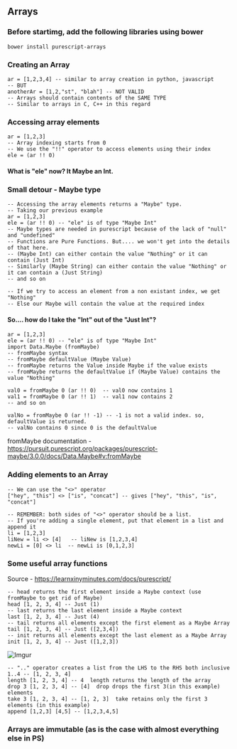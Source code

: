 ## Arrays

### Before startimg, add the following libraries using bower
```
bower install purescript-arrays
```

### Creating an Array
```
ar = [1,2,3,4] -- similar to array creation in python, javascript
-- BUT
anotherAr = [1,2,"st", "blah"] -- NOT VALID
-- Arrays should contain contents of the SAME TYPE
-- Similar to arrays in C, C++ in this regard
```

### Accessing array elements
```
ar = [1,2,3]
-- Array indexing starts from 0
-- We use the "!!" operator to access elements using their index
ele = (ar !! 0)
```

#### What is "ele" now? It Maybe an Int.
### Small detour - Maybe type
```
-- Accessing the array elements returns a "Maybe" type.
-- Taking our previous example
ar = [1,2,3]
ele = (ar !! 0) -- "ele" is of type "Maybe Int"
-- Maybe types are needed in purescript because of the lack of "null" and "undefined"
-- Functions are Pure Functions. But.... we won't get into the details of that here.
-- (Maybe Int) can either contain the value "Nothing" or it can contain (Just Int)
-- Similarly (Maybe String) can either contain the value "Nothing" or it can contain a (Just String)
-- and so on

-- If we try to access an element from a non existant index, we get "Nothing"
-- Else our Maybe will contain the value at the required index
```
#### So.... how do I take the "Int" out of the "Just Int"?
```
ar = [1,2,3]
ele = (ar !! 0) -- "ele" is of type "Maybe Int"
import Data.Maybe (fromMaybe)
-- fromMaybe syntax
-- fromMaybe defaultValue (Maybe Value)
-- fromMaybe returns the Value inside Maybe if the value exists
-- fromMaybe returns the defaultValue if (Maybe Value) contains the value "Nothing"

val0 = fromMaybe 0 (ar !! 0)  -- val0 now contains 1
val1 = fromMaybe 0 (ar !! 1)  -- val1 now contains 2
-- and so on

valNo = fromMaybe 0 (ar !! -1) -- -1 is not a valid index. so, defaultValue is returned.
-- valNo contains 0 since 0 is the defaultValue
```

fromMaybe documentation - https://pursuit.purescript.org/packages/purescript-maybe/3.0.0/docs/Data.Maybe#v:fromMaybe


### Adding elements to an Array
```
-- We can use the "<>" operator
["hey", "this"] <> ["is", "concat"] -- gives ["hey", "this", "is", "concat"]

-- REMEMBER: both sides of "<>" operator should be a list.
-- If you're adding a single element, put that element in a list and append it
li = [1,2,3]
liNew = li <> [4]   -- liNew is [1,2,3,4]
newLi = [0] <> li  -- newLi is [0,1,2,3]
```

### Some useful array functions
Source - https://learnxinyminutes.com/docs/purescript/

```
-- head returns the first element inside a Maybe context (use fromMaybe to get rid of Maybe)
head [1, 2, 3, 4] -- Just (1)
-- last returns the last element inside a Maybe context
last [1, 2, 3, 4] -- Just (4)
-- tail returns all elements except the first element as a Maybe Array
tail [1, 2, 3, 4] -- Just ([2,3,4])
-- init returns all elements except the last element as a Maybe Array
init [1, 2, 3, 4] -- Just ([1,2,3])
```
![Imgur](https://i.imgur.com/LrvewDH.png)
```
-- ".." operator creates a list from the LHS to the RHS both inclusive
1..4 -- [1, 2, 3, 4]
length [1, 2, 3, 4] -- 4  length returns the length of the array
drop 3 [1, 2, 3, 4] -- [4]  drop drops the first 3(in this example) elements
take 3 [1, 2, 3, 4] -- [1, 2, 3]  take retains only the first 3 elements (in this example)
append [1,2,3] [4,5] -- [1,2,3,4,5]
```

### Arrays are immutable (as is the case with almost everything else in PS)
